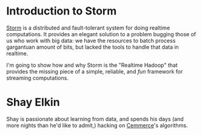 Introduction to Storm
=====================
[Storm](https://github.com/nathanmarz/storm) is a distributed and fault-tolerant system for doing realtime computations.
It provides an elegant solution to a problem bugging those of us who work with big data: we have the resources to batch process gargantuan amount of bits, but lacked the tools to handle that data in realtime.

I'm going to show how and why Storm is the "Realtime Hadoop" that provides the missing piece of a simple, reliable, and _fun_ framework for streaming computations.

Shay Elkin
==========
Shay is passionate about learning from data, and spends his days (and more nights than he'd like to admit,) hacking on [Cemmerce](http://www.cemmerce.com)'s algorithms.


